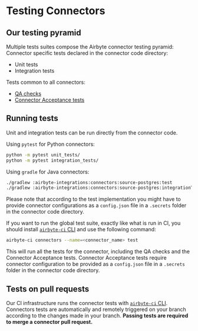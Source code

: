# Testing Connectors

## Our testing pyramid
Multiple tests suites compose the Airbyte connector testing pyramid:
Connector specific tests declared in the connector code directory:
* Unit tests
* Integration tests

Tests common to all connectors:
* [QA checks](https://github.com/airbytehq/airbyte/blob/master/airbyte-ci/connectors/connector_ops/connector_ops/qa_checks.py)
* [Connector Acceptance tests](https://docs.airbyte.com/connector-development/testing-connectors/connector-acceptance-tests-reference/)

## Running tests
Unit and integration tests can be run directly from the connector code.

Using `pytest` for Python connectors:
```bash
python -m pytest unit_tests/
python -m pytest integration_tests/
```

Using `gradle` for Java connectors:

```bash
./gradlew :airbyte-integrations:connectors:source-postgres:test
./gradlew :airbyte-integrations:connectors:source-postgres:integrationTestJava
```

Please note that according to the test implementation you might have to provide connector configurations as a `config.json` file in a `.secrets` folder in the connector code directory.


If you want to run the global test suite, exactly like what is run in CI, you should install [`airbyte-ci` CLI](https://github.com/airbytehq/airbyte/blob/master/airbyte-ci/connectors/pipelines/README.md) and use the following command:

```bash
airbyte-ci connectors --name=<connector_name> test
```

This will run all the tests for the connector, including the QA checks and the Connector Acceptance tests.
Connector Acceptance tests require connector configuration to be provided as a `config.json` file in a `.secrets` folder in the connector code directory.


## Tests on pull requests
Our CI infrastructure runs the connector tests with [`airbyte-ci` CLI](https://github.com/airbytehq/airbyte/blob/master/airbyte-ci/connectors/pipelines/README.md). Connectors tests are automatically and remotely triggered on your branch according to the changes made in your branch.
**Passing tests are required to merge a connector pull request.**

